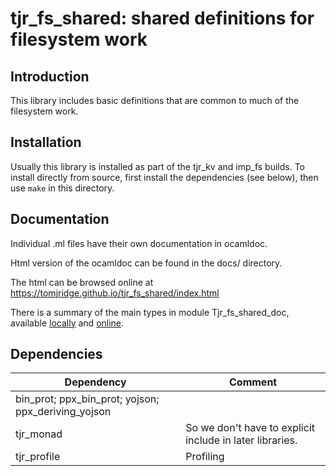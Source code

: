 # tjr_fs_shared: shared definitions for filesystem work

## Introduction

This library includes basic definitions that are common to much of the filesystem work.

## Installation

Usually this library is installed as part of the tjr_kv and imp_fs builds. To install directly from source, first install the dependencies (see below), then use `make` in this directory.

## Documentation

Individual .ml files have their own documentation in ocamldoc.

Html version of the ocamldoc can be found in the docs/ directory.

The html can be browsed online at <https://tomjridge.github.io/tjr_fs_shared/index.html>

There is a summary of the main types in module Tjr_fs_shared_doc,
available
[locally](docs/tjr_fs_shared/Tjr_fs_shared/Tjr_fs_shared_doc/index.html)
and
[online](https://tomjridge.github.io/tjr_fs_shared/tjr_fs_shared/Tjr_fs_shared/Tjr_fs_shared_doc/index.html).



## Dependencies 



| Dependency                                          | Comment                                                  |
| --------------------------------------------------- | -------------------------------------------------------- |
| bin_prot; ppx_bin_prot; yojson; ppx_deriving_yojson |                                                          |
| tjr_monad                                           | So we don't have to explicit include in later libraries. |
| tjr_profile                                         | Profiling                                                |



